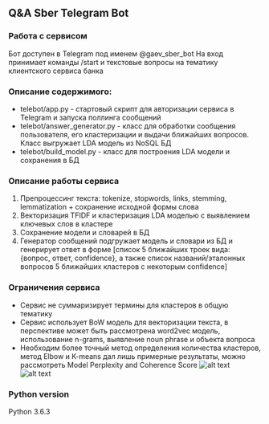 
## Q&A Sber Telegram Bot

### Работа с сервисом
Бот доступен в Telegram под именем @gaev_sber_bot
На вход принимает команды /start и текстовые вопросы на тематику клиентского сервиса банка

### Описание содержимого:
* telebot/app.py - стартовый скрипт для авторизации сервиса в Telegram и запуска поллинга сообщений
* telebot/answer_generator.py - класс для обработки сообщения пользователя, его кластеризации и выдачи ближайших вопросов. Класс выгружает LDA модель из NoSQL БД
* telebot/build_model.py - класс для построения LDA модели и сохранения в БД

### Описание работы сервиса
1) Препроцессинг текста: tokenize, stopwords, links, stemming, lemmatization + сохранение исходной формы слова
2) Векторизация TFIDF и кластеризация LDA моделью с выявлением ключевых слов в кластере
3) Сохранение модели и словарей в БД
4) Генератор сообщений подгружает модель и словари из БД и генерирует ответ в форме [список 5 ближайших троек вида: {вопрос, ответ, confidence}, а также список названий/эталонных вопросов 5 ближайших кластеров с некоторым confidence]

### Ограничения сервиса
* Сервис не суммаризирует термины для кластеров в общую тематику
* Сервис использует BoW модель для векторизации текста, в перспективе может быть рассмотрена word2vec модель, использование n-grams, выявление noun phrase и объекта вопроса
* Необходим более точный метод определения количества кластеров, метод Elbow и K-means дал лишь примерные результаты, можно рассмотреть Model Perplexity and Coherence Score
![alt text](http://url/to/img.png)
![alt text](http://url/to/img.png)

### Python version
Python 3.6.3